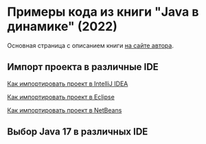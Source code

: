 Примеры кода из книги "Java в динамике" (2022)
==============================================

Основная страница с описанием книги [на сайте автора](https://urvanov.ru/%d1%83%d1%87%d0%b5%d0%b1%d0%bd%d0%b8%d0%ba%d0%b8/java-%d0%b2-%d0%b4%d0%b8%d0%bd%d0%b0%d0%bc%d0%b8%d0%ba%d0%b5-2022/).

Импорт проекта в различные IDE
------------------------------

[Как импортировать проект в IntelliJ IDEA](https://urvanov.ru/2021/10/06/%d0%b8%d0%bc%d0%bf%d0%be%d1%80%d1%82-%d0%bf%d1%80%d0%be%d0%b5%d0%ba%d1%82%d0%b0-%d0%b2-idea-%d0%b8%d0%b7-github/)

[Как импортировать проект в Eclipse](https://urvanov.ru/2021/10/07/%d0%b8%d0%bc%d0%bf%d0%be%d1%80%d1%82-%d0%bf%d1%80%d0%be%d0%b5%d0%ba%d1%82%d0%b0-%d0%b8%d0%b7-github-%d0%b2-eclipse/)

[Как импортировать проект в NetBeans](https://urvanov.ru/2021/10/08/%d0%b8%d0%bc%d0%bf%d0%be%d1%80%d1%82-%d0%bf%d1%80%d0%be%d0%b5%d0%ba%d1%82%d0%b0-%d0%b8%d0%b7-github-%d0%b2-netbeans/)

Выбор Java 17 в различных IDE
-----------------------------
